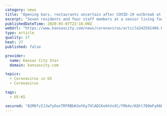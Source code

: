 ```yaml
---
category: news
title: "Opening bars, restaurants uncertain after COVID-19 outbreak at Kansas City senior home"
excerpt: "Seven residents and four staff members at a senior living facility in the Northland have COVID-19, an outbreak that has Kansas City officials reconsidering whether to allow restaurants, bars and other large facilities to reopen next week."
publishedDateTime: 2020-05-07T22:16:00Z
webUrl: "https://www.kansascity.com/news/coronavirus/article242581466.html"
type: article
quality: 27
heat: 27
published: false

provider:
  name: Kansas City Star
  domain: kansascity.com

topics:
  - Coronavirus in US
  - Coronavirus

tags:
  - US-KS

secured: "82MOfzIJJwfyOuxTRFRBbHJwYGy7UlADCKokhVxXC/YRb4v/KQtt7Q9mFy66HDrLA84ZLo/bDcblZyl7BAZqPoCA+K1cet3TtuwMR3wRkZcd3sxhxfwgBIvNlSousyMEyThyaPQJWqIfXfLZh2f6wyUsYU9nRucNB9l98f87BCw/pXAb6o3RKFXdrcwCFjjxubhEUivyH4pNKB72fO5Pt/orNdVzn3iWaY8pgqA3sAIYyhaTEa/PDCLfS9RpznUFcC89PvmUs1cZCZtuRzmGiHs3GyonYUUAcNBsxJufbqy/kOZ48B9VwsJPt8qW4B7In4hQ1eofmEupoSwou5Xu8KEc2xvTD8r3qcWZgVDZX7iXchD2v4+UMwsieCAPgtqHWni5rzS46LBe6GrXC5+dPJ3CPxW7WlyZmFmr5piNnv2UJXYm49fCPW6IIrPjZdmvcO54yTkTMoM9l4ffsMeVW9+z/nuSBDMVASdl7CuvrlE=;FJ4TUJoptdqUh01mPVvRaQ=="
---
```


